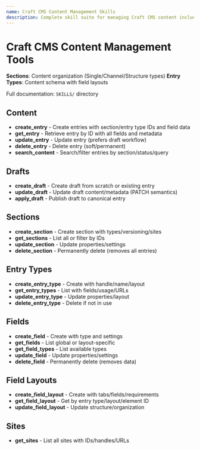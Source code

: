 ```yaml
---
name: Craft CMS Content Management Skills
description: Complete skill suite for managing Craft CMS content including sections, entry types, fields, entries, drafts, field layouts, and sites.
---
```


# Craft CMS Content Management Tools

**Sections**: Content organization (Single/Channel/Structure types)
**Entry Types**: Content schema with field layouts

Full documentation: `SKILLS/` directory

## Content
- **create_entry** - Create entries with section/entry type IDs and field data
- **get_entry** - Retrieve entry by ID with all fields and metadata
- **update_entry** - Update entry (prefers draft workflow)
- **delete_entry** - Delete entry (soft/permanent)
- **search_content** - Search/filter entries by section/status/query

## Drafts
- **create_draft** - Create draft from scratch or existing entry
- **update_draft** - Update draft content/metadata (PATCH semantics)
- **apply_draft** - Publish draft to canonical entry

## Sections
- **create_section** - Create section with types/versioning/sites
- **get_sections** - List all or filter by IDs
- **update_section** - Update properties/settings
- **delete_section** - Permanently delete (removes all entries)

## Entry Types
- **create_entry_type** - Create with handle/name/layout
- **get_entry_types** - List with fields/usage/URLs
- **update_entry_type** - Update properties/layout
- **delete_entry_type** - Delete if not in use

## Fields
- **create_field** - Create with type and settings
- **get_fields** - List global or layout-specific
- **get_field_types** - List available types
- **update_field** - Update properties/settings
- **delete_field** - Permanently delete (removes data)

## Field Layouts
- **create_field_layout** - Create with tabs/fields/requirements
- **get_field_layout** - Get by entry type/layout/element ID
- **update_field_layout** - Update structure/organization

## Sites
- **get_sites** - List all sites with IDs/handles/URLs
